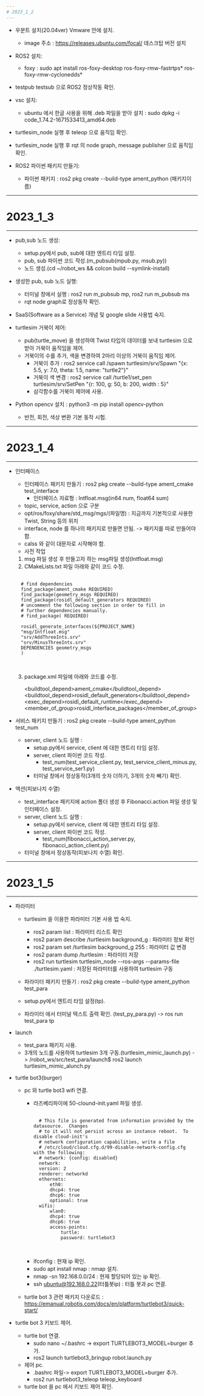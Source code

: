 ```yaml
---
# 2023_1_2
---
```

* 우분트 설치(20.04ver) Vmware 안에 설치.
    * image 주소 : https://releases.ubuntu.com/focal/ 데스크탑 버전 설치

* ROS2 설치:
    * foxy : sudo apt install ros-foxy-desktop ros-foxy-rmw-fastrtps* ros-foxy-rmw-cyclonedds*
* testpub testsub 으로 ROS2 정상작동 확인.

* vsc  설치:
    *  ubuntu 에서 한글 사용을 위해 .deb 파일을 받아 설치 : sudo dpkg -i code_1.74.2-1671533413_amd64.deb

* turtlesim_node 실행 후 teleop 으로 움직임 확인.

* turtlesim_node 실행 후 rqt 의 node graph, message publisher 으로 움직임 확인.

* ROS2 파이썬 패키지 만들기:
    * 파이썬 패키지 : ros2 pkg create --build-type ament_python (패키지이름)

---
# 2023_1_3
---
* pub,sub 노드 생성:
    * setup.py에서 pub, sub에 대한 엔트리 타임 설정.
    * pub, sub 파이썬 코드 작성.(m_pubsub(mpub.py, msub.py))
    * 노드 생성.(cd ~/robot_ws && colcon build --symlink-install)

* 생성한 pub, sub 노드 실행:
    * 터미널 창에서 실행 : ros2 run m_pubsub mp, ros2 run m_pubsub ms
    * rqt node graph로 정상동작 확인.

* SaaS(Software as a Service) 개념 및 google slide 사용법 숙지.

* turtlesim 거북이 제어:
    * pub(turtle_move) 을 생성하여 Twist 타입의 데이터를 보내 turtlesim 으로 받아 거북이 움직임을 제어.
    * 거북이의 수를 추가, 색을 변경하여 2마리 이상의 거북이 움직임 제어.
        * 거북이 추가 : ros2 service call /spawn turtlesim/srv/Spawn "{x: 5.5, y: 7.0, theta: 1.5, name: "turtle2"}"
        * 거북이 색 변경 : ros2 service call /turtle1/set_pen turtlesim/srv/SetPen "{r: 100, g: 50, b: 200, width : 5}"
        * 삼각함수를 거북이 제어에 사용.

* Python opencv 설치 : python3 -m pip install opencv-python
    * 반전, 회전, 색상 변환 기본 동작 시험.

---
# 2023_1_4
---
* 인터페이스
    * 인터페이스 패키지 만들기 : ros2 pkg create --build-type ament_cmake test_interface
        * 인터페이스 자료형 : Intfloat.msg(in64 num, float64 sum)
    * topic, service, action 으로 구분
    * opt/ros/foxy/share/std_msg/mgs/(파일명) : 지금까지 기본적으로 사용한 Twist, String 등의 위치
    * interface, node 를 하나의 패키지로 만들면 안됨. -> 패키지를 따로 만들어야 함.
    * calss 와 같이 대문자로 시작해야 함.
    * 사전 작업
    1. msg 파일 생성 후 만들고자 하는 msg파일 생성(Intfloat.msg)
    2. CMakeLists.txt 파일 아래와 같이 코드 수정.
    <pre>
    <code>
    # find dependencies
    find_package(ament_cmake REQUIRED)
    find_package(geometry_msgs REQUIRED)
    find_package(rosidl_default_generators REQUIRED)
    # uncomment the following section in order to fill in
    # further dependencies manually.
    # find_package(<dependency> REQUIRED)

    rosidl_generate_interfaces(${PROJECT_NAME}
    "msg/Intfloat.msg"
    "srv/AddThreeInts.srv"
    "srv/MinusThreeInts.srv"
    DEPENDENCIES geometry_msgs
    )
    </code>
    </pre>
    3. package.xml 파일에 아래와 코드를 수정.

        <buildtool_depend>ament_cmake</buildtool_depend>
        <buildtool_depend>rosidl_default_generators</buildtool_depend>
        <exec_depend>rosidl_default_runtime</exec_depend>
        <member_of_group>rosidl_interface_packages</member_of_group>

* 서비스 패키지 만들기 : ros2 pkg create --build-type ament_python test_num
    * server, client 노드 실행 :
        * setup.py에서 service, client 에 대한 엔트리 타임 설정.
        * server, client 파이썬 코드 작성.
            * test_num(test_service_client.py, test_service_client_minus.py, test_service_ser1.py)
        * 터미널 창에서 정상동작(3개의 숫자 더하기, 3개의 숫자 빼기) 확인.

* 액션(피보나치 수열)
    * test_interface 패키지에 action 폴더 생성 후 Fibonacci.action 파일 생성 및 인터페이스 설정.
    * server, client 노드 실행 :
        * setup.py에서 service, client 에 대한 엔트리 타임 설정.
        * server, client 파이썬 코드 작성.
            * test_num(fibonacci_action_server.py, fibonacci_action_client.py)
    *  터미널 창에서 정상동작(피보나치 수열) 확인.

---
# 2023_1_5
---
* 파라미터
    * turtlesim 을 이용한 파라미터 기본 사용 법 숙지.
        * ros2 param list : 파라미터 리스트 확인
        * ros2 param describe /turtlesim background_g : 파라미터 정보 확인
        * ros2 param set /turtlesim background_g 255 : 파라미터 값 변경
        * ros2 param dump /turtlesim : 파라미터 저장
        * ros2 run turtlesim turtlesim_node --ros-args --params-file ./turtlesim.yaml : 저장된 파라미터를 사용하여 turtlesim 구동

    * 파라미터 패키지 만들기 : ros2 pkg create --build-type ament_python test_para
    * setup.py에서 엔트리 타임 설정(tp).
    * 파라미터 에서 터미널 텍스트 출력 확인. (test_py_para.py) -> ros run test_para tp

* launch
    * test_para 패키지 사용.
    * 3개의 노드를 사용하여 turtlesim 3개 구동.(turtlesim_mimic_launch.py) -> /robot_ws/src/test_para/launch$ ros2 launch turtlesim_mimic_alunch.py

* turtle bot3(burger)
    * pc 와 turtle bot3 wifi 연결.
        * 라즈베리파이에 50-clound-init.yaml 파일 생성.
            <pre>
            <code>
            # This file is generated from information provided by the datasource.  Changes
            # to it will not persist across an instance reboot.  To disable cloud-init's
            # network configuration capabilities, write a file
            # /etc/cloud/cloud.cfg.d/99-disable-network-config.cfg with the following:
            # network: {config: disabled}
            network:
            version: 2
            renderer: networkd
            ethernets:
                eth0:
                dhcp4: true
                dhcp6: true
                optional: true
            wifis:
                wlan0:
                dhcp4: true
                dhcp6: true
                access-points:
                    turtle:
                    password: turtlebot3
            </code>
            </pre>
        * ifconfig : 현재 ip 확인.
        * sudo apt install nmap : nmap 설치.
        * nmap -sn 192.168.0.0/24 : 현재 할당되어 있는 ip 확인.
        * ssh ubuntu@192.168.0.22(터틀봇ip) : 터틀 봇과 pc 연결.

    * turtle bot 3 관련 패키지 다운로드 : https://emanual.robotis.com/docs/en/platform/turtlebot3/quick-start/
    
* turtle bot 3 키보드 제어.
    * turtle bot 연결.
        * sudo nano ~/.bashrc -> export TURTLEBOT3_MODEL=burger 추가.
        * ros2 launch turtlebot3_bringup robot.launch.py
    * 제어 pc.
        * .bashrc 파일-> export TURTLEBOT3_MODEL=burger 추가.
        * ros2 run turtlebot3_teleop teleop_keyboard
    * turtle bot 을 pc 에서 키보드 제어 확인.
